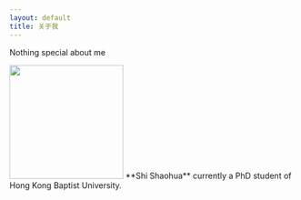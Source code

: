 ```yaml
---
layout: default
title: 关于我
---
```


Nothing special about me

<img src="/images/photo_about.jpg" class="right" width="200"/>
**Shi Shaohua** currently a PhD student of Hong Kong Baptist University.
